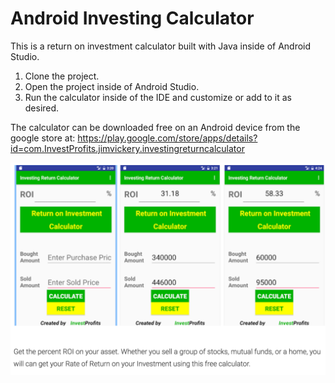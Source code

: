 # Android Investing Calculator

This is a return on investment calculator built with Java inside of Android Studio.

1. Clone the project.
2. Open the project inside of Android Studio.
3. Run the calculator inside of the IDE and customize or add to it as desired.

The calculator can be downloaded free on an Android device from the google store at:
https://play.google.com/store/apps/details?id=com.InvestProfits.jimvickery.investingreturncalculator

![Alt text](investcalc.png?raw=true "Title")